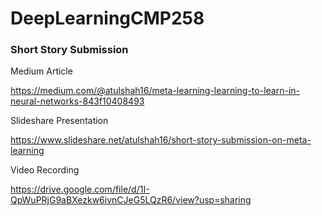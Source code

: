 # DeepLearningCMP258
### Short Story Submission

Medium Article

https://medium.com/@atulshah16/meta-learning-learning-to-learn-in-neural-networks-843f10408493


Slideshare Presentation

https://www.slideshare.net/atulshah16/short-story-submission-on-meta-learning

Video Recording

https://drive.google.com/file/d/1I-QpWuPRjG9aBXezkw6ivnCJeG5LQzR6/view?usp=sharing
